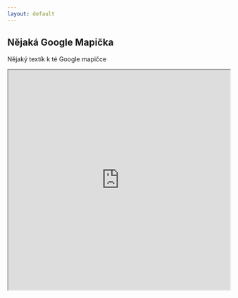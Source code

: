 ```yaml
---
layout: default
---
```

<div class="container container--default pt-8 lg:py-24">
    <section>
        <h1 class="head-alt-md md:head-alt-lg max-w-5xl mb-4">Nějaká Google Mapička</h1>
        <main class="mt-4">
	        <div class="content-block">
    	        <p>Nějaký textík k té Google mapičce</p>
            </div>
            <iframe src="https://www.google.com/maps/d/embed?mid=1D-vMBvu9hLGZMILSwhF4_rZa5d1EySCl&ehbc=2E312F" width="100%" height="500"></iframe>
        </main>
    </section>
</div>